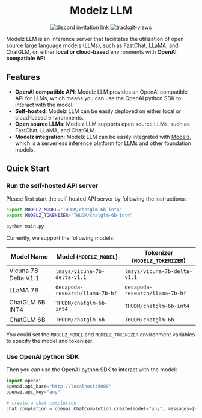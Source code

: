 <div align="center">

# Modelz LLM

</div>

<p align=center>
<a href="https://discord.gg/KqswhpVgdU"><img alt="discord invitation link" src="https://dcbadge.vercel.app/api/server/KqswhpVgdU?style=flat"></a>
<a href="https://twitter.com/TensorChord"><img src="https://img.shields.io/twitter/follow/tensorchord?style=social" alt="trackgit-views" /></a>
</p>

Modelz LLM is an inference server that facilitates the utilization of open source large language models (LLMs), such as FastChat, LLaMA, and ChatGLM, on either **local or cloud-based** environments with **OpenAI compatible API**.

## Features

- **OpenAI compatible API**: Modelz LLM provides an OpenAI compatible API for LLMs, which means you can use the OpenAI python SDK to interact with the model.
- **Self-hosted**: Modelz LLM can be easily deployed on either local or cloud-based environments.
- **Open source LLMs**: Modelz LLM supports open source LLMs, such as FastChat, LLaMA, and ChatGLM.
- **Modelz integration**: Modelz LLM can be easily integrated with [Modelz](https://docs.modelz.ai), which is a serverless inference platform for LLMs and other foundation models.

## Quick Start

### Run the self-hosted API server

Please first start the self-hosted API server by following the instructions:

```bash
export MODELZ_MODEL="THUDM/chatglm-6b-int4"
export MODELZ_TOKENIZER="THUDM/chatglm-6b-int4"

python main.py
```

Currently, we support the following models:

| Model Name | Model (`MODELZ_MODEL`) | Tokenizer (`MODELZ_TOKENIZER`) |
| ---------- | ------------ | ---------------- |
| Vicuna 7B Delta V1.1    | `lmsys/vicuna-7b-delta-v1.1` | `lmsys/vicuna-7b-delta-v1.1` |
| LLaMA 7B    | `decapoda-research/llama-7b-hf` | `decapoda-research/llama-7b-hf` |
| ChatGLM 6B INT4    | `THUDM/chatglm-6b-int4` | `THUDM/chatglm-6b-int4` |
| ChatGLM 6B    | `THUDM/chatglm-6b` | `THUDM/chatglm-6b` |

<!-- | FastChat T5 3B V1.0  | `lmsys/fastchat-t5-3b-v1.0` | `lmsys/fastchat-t5-3b-v1.0` | -->


You could set the `MODELZ_MODEL` and `MODELZ_TOKENIZER` environment variables to specify the model and tokenizer.

### Use OpenAI python SDK

Then you can use the OpenAI python SDK to interact with the model:

```python
import openai
openai.api_base="http://localhost:8000"
openai.api_key="any"

# create a chat completion
chat_completion = openai.ChatCompletion.create(model="any", messages=[{"role": "user", "content": "Hello world"}])
```
